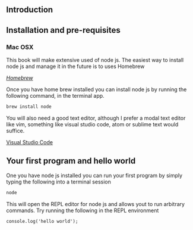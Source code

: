 ## Introduction

## Installation and pre-requisites

### Mac OSX 
This book will make extensive used of node js. The easiest way to install node js and manage it in the future is to uses Homebrew

*[Homebrew](https://brew.sh/)*

Once you have home brew installed you can install node js by running the following command, in the terminal app.
``` bash
brew install node
```

You will also need a good text editor, although I prefer a modal text editor like vim, something like visual studio code, atom or sublime text would suffice. 

[Visual Studio Code](https://code.visualstudio.com/)

## Your first program and hello world
One you have node js installed you can run your first program by simply typing the following into a terminal session

``` bash
node 
```

This will open the REPL editor for node js and allows yout to run arbitrary commands. Try running the following in the REPL environment 

``` node  
console.log('hello world');
```
